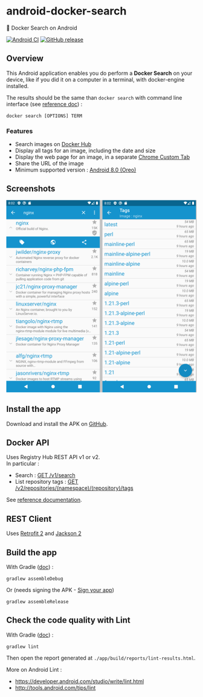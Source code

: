 # android-docker-search
:whale: Docker Search on Android

[![Android CI](https://github.com/ghusta/android-docker-search/workflows/Android%20CI/badge.svg)](https://github.com/ghusta/android-docker-search/actions) 
[![GitHub release](https://img.shields.io/github/v/release/ghusta/android-docker-search?sort=semver&logo=GitHub)](https://github.com/ghusta/android-docker-search/releases)

## Overview

This Android application enables you do perform a **Docker Search** on your device, like if you did it on a computer in a terminal, with docker-engine installed.

The results should be the same than `docker search` with command line interface (see [reference doc](https://docs.docker.com/engine/reference/commandline/search/)) :

    docker search [OPTIONS] TERM

### Features

- Search images on [Docker Hub](https://hub.docker.com/explore/)
- Display all tags for an image, including the date and size
- Display the web page for an image, in a separate [Chrome Custom Tab](https://developer.chrome.com/multidevice/android/customtabs)
- Share the URL of the image
- Minimum supported version : [Android 8.0 (Oreo)](https://developer.android.com/about/versions/oreo/android-8.0)

## Screenshots

![screenshot 1](/media/android-app-screenshot_2.png)

## Install the app

Download and install the APK on [GitHub](https://github.com/ghusta/android-docker-search/releases).

## Docker API

Uses Registry Hub REST API v1 or v2.  
In particular :
- Search : [GET /v1/search](https://docs.docker.com/v1.6/reference/api/registry_api/#search)
- List repository tags : [GET /v2/repositories/(namespace)/(repository)/tags](https://docs.docker.com/v1.6/reference/api/registry_api/#list-repository-tags)

See [reference documentation](https://docs.docker.com/v1.6/reference/api/registry_api/).

## REST Client

Uses [Retrofit 2](https://square.github.io/retrofit/) and [Jackson 2](https://github.com/FasterXML/jackson)

## Build the app

With Gradle ([doc](https://developer.android.com/studio/build/building-cmdline.html#DebugMode)) :

    gradlew assembleDebug

Or (needs signing the APK - [Sign your app](https://developer.android.com/studio/publish/app-signing.html))

    gradlew assembleRelease

## Check the code quality with Lint

With Gradle ([doc](https://developer.android.com/studio/write/lint.html#lint-task)) :

    gradlew lint

Then open the report generated at `./app/build/reports/lint-results.html`.

More on Android Lint :

- https://developer.android.com/studio/write/lint.html
- http://tools.android.com/tips/lint
